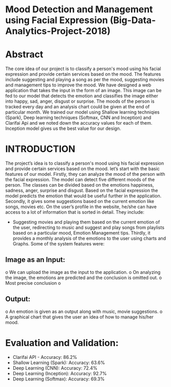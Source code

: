 # Mood Detection and Management using Facial Expression (Big-Data-Analytics-Project-2018)

# Abstract
The core idea of our project is to classify a person's mood using his facial expression and provide certain services based on the mood. The features include suggesting and playing a song as per the mood, suggesting movies and management tips to improve the mood. We have designed a web application that takes the input in the form of an image. This image can be fed to our model that detects the emotion and classifies the image either into happy, sad, anger, disgust or surprise. The moods of the person is tracked every day and an analysis chart could be given at the end of particular month. We trained our model using Shallow learning techniqies (Spark), Deep learning techniques (Softmax, CNN and Inception) and Clarifai Api and we noted down the accuracy values for each of them. Inception model gives us the best value for our design.

# INTRODUCTION
The project’s idea is to classify a person's mood using his facial expression and provide certain services based on the mood. let’s start with the basic features of our model. Firstly, they can analyze the mood of the person with the facial expression. The model can detect five different moods of the person. The classes can be divided based on the emotions happiness, sadness, anger, surprise and disgust. Based on the facial expression the model predicts the emotion that would be useful further in the application. Secondly, it gives some suggestions based on the current emotion like songs, movies etc. On the user’s profile in the website, he/she can have access to a lot of information that is sorted in detail. They include:
* Suggesting movies and playing them based on the current emotion of the user, redirecting to music and suggest and play songs from playlists based on a particular mood, Emotion
Management tips. Thirdly, it provides a monthly analysis of the emotions to the user using charts and Graphs.
Some of the system features were:

## Image as an Input:
o We can upload the image as the input to the
application.
o On analyzing the image, the emotions are
predicted and the conclusion is omitted out.
o Most precise conclusion
o
## Output:
o An emotion is given as an output along with
music, movie suggestions.
o A graphical chart that gives the user an idea of
how to manage his/her mood.

# Evaluation and Validation:
* Clarifai API - Accuracy: 86.2%
* Shallow Learning (Spark): Accuracy: 63.6%
* Deep Learning (CNN): Accuracy: 72.4%
* Deep Learning (Inception): Accuracy: 92.7%
* Deep Learning (Softmax): Accuracy: 69.3%
